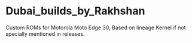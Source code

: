 # Dubai_builds_by_Rakhshan
Custom ROMs for Motorola Moto Edge 30, Based on lineage Kernel if not specially mentioned in releases.

